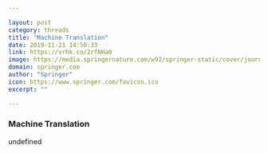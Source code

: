 ```yaml
---

layout: post
category: threads
title: "Machine Translation"
date: 2019-11-21 14:50:33
link: https://vrhk.co/2rfNHa0
image: https://media.springernature.com/w92/springer-static/cover/journal/10590.jpg
domain: springer.com
author: "Springer"
icon: https://www.springer.com/favicon.ico
excerpt: ""

---
```


### Machine Translation

undefined